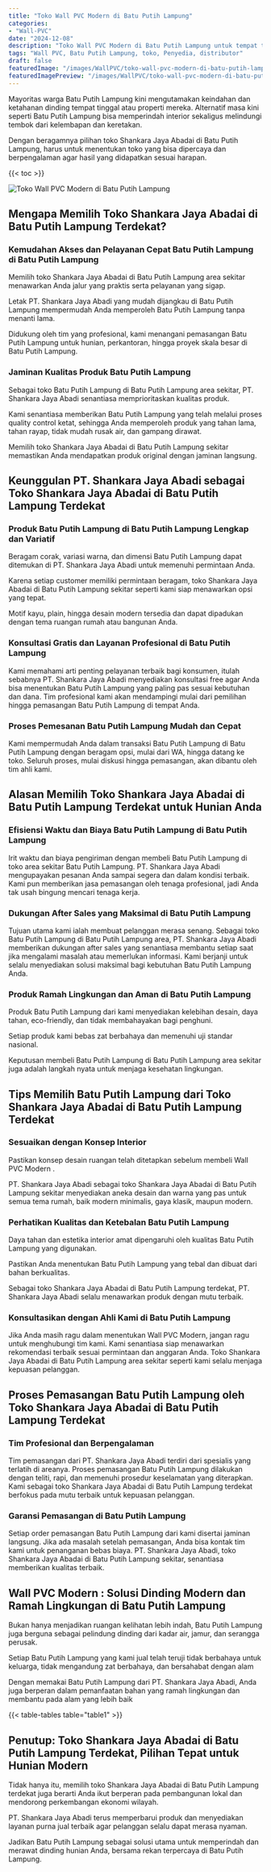 ```yaml
---
title: "Toko Wall PVC Modern di Batu Putih Lampung"
categories:
- "Wall-PVC"
date: "2024-12-08"
description: "Toko Wall PVC Modern di Batu Putih Lampung untuk tempat tinggal, perkantoran, dan toko. Produk terbaik, beragam motif, variasi warna elegan, beserta layanan pemasangan ditangani oleh tenaga ahli profesional serta jaminan resmi!|Servis penjualan Wall PVC Modern di Batu Putih Lampung bagi keperluan hunian, office, maupun gerai, dengan panel unggulan dan instalasi oleh tenaga ahli berpengalaman dan garansi resmi.|Pilihan Wall PVC Modern di Batu Putih Lampung yang terbukti bagi tempat tinggal, kantor, serta gerai, dengan produk berkualitas dan pemasangan ditangani oleh tenaga ahli ahli serta jaminan resmi.|Penjualan Wall PVC Modern di Batu Putih Lampung bagi hunian, office, dan toko, dengan material unggulan dan instalasi oleh teknisi ahli, dilengkapi beserta garansi resmi.}"
tags: "Wall PVC, Batu Putih Lampung, toko, Penyedia, distributor"
draft: false
featuredImage: "/images/WallPVC/toko-wall-pvc-modern-di-batu-putih-lampung.png"
featuredImagePreview: "/images/WallPVC/toko-wall-pvc-modern-di-batu-putih-lampung.png"
---
```


Mayoritas warga Batu Putih Lampung kini mengutamakan keindahan dan ketahanan dinding tempat tinggal atau properti mereka. Alternatif masa kini seperti Batu Putih Lampung bisa memperindah interior sekaligus melindungi tembok dari kelembapan dan keretakan.

Dengan beragamnya pilihan toko Shankara Jaya Abadai di Batu Putih Lampung, harus untuk menentukan toko yang bisa dipercaya dan berpengalaman agar hasil yang didapatkan sesuai harapan.

{{< toc >}}

![Toko Wall PVC Modern di Batu Putih Lampung](/images/Wall-PVC/Toko-Wall-PVC-Modern-di-Batu-Putih-Lampung.png)


## Mengapa Memilih Toko Shankara Jaya Abadai di Batu Putih Lampung Terdekat?

### Kemudahan Akses dan Pelayanan Cepat Batu Putih Lampung di Batu Putih Lampung

Memilih toko Shankara Jaya Abadai di Batu Putih Lampung area sekitar menawarkan Anda jalur yang praktis serta pelayanan yang sigap.

Letak PT. Shankara Jaya Abadi yang mudah dijangkau di Batu Putih Lampung mempermudah Anda memperoleh Batu Putih Lampung tanpa menanti lama.

Didukung oleh tim yang profesional, kami menangani pemasangan Batu Putih Lampung untuk hunian, perkantoran, hingga proyek skala besar di Batu Putih Lampung.

### Jaminan Kualitas Produk Batu Putih Lampung

Sebagai toko Batu Putih Lampung di Batu Putih Lampung area sekitar, PT. Shankara Jaya Abadi senantiasa memprioritaskan kualitas produk.

Kami senantiasa memberikan Batu Putih Lampung yang telah melalui proses quality control ketat, sehingga Anda memperoleh produk yang tahan lama, tahan rayap, tidak mudah rusak air, dan gampang dirawat.

Memilih toko Shankara Jaya Abadai di Batu Putih Lampung sekitar memastikan Anda mendapatkan produk original dengan jaminan langsung.

## Keunggulan PT. Shankara Jaya Abadi sebagai Toko Shankara Jaya Abadai di Batu Putih Lampung Terdekat

### Produk Batu Putih Lampung di Batu Putih Lampung Lengkap dan Variatif

Beragam corak, variasi warna, dan dimensi Batu Putih Lampung dapat ditemukan di PT. Shankara Jaya Abadi untuk memenuhi permintaan Anda.

Karena setiap customer memiliki permintaan beragam, toko Shankara Jaya Abadai di Batu Putih Lampung sekitar seperti kami siap menawarkan opsi yang tepat.

Motif kayu, plain, hingga desain modern tersedia dan dapat dipadukan dengan tema ruangan rumah atau bangunan Anda.

### Konsultasi Gratis dan Layanan Profesional di Batu Putih Lampung

Kami memahami arti penting pelayanan terbaik bagi konsumen, itulah sebabnya PT. Shankara Jaya Abadi menyediakan konsultasi free agar Anda bisa menentukan Batu Putih Lampung yang paling pas sesuai kebutuhan dan dana. Tim profesional kami akan mendampingi mulai dari pemilihan hingga pemasangan Batu Putih Lampung di tempat Anda.

### Proses Pemesanan Batu Putih Lampung Mudah dan Cepat

Kami mempermudah Anda dalam transaksi Batu Putih Lampung di Batu Putih Lampung dengan beragam opsi, mulai dari WA, hingga datang ke toko. Seluruh proses, mulai diskusi hingga pemasangan, akan dibantu oleh tim ahli kami.

## Alasan Memilih Toko Shankara Jaya Abadai di Batu Putih Lampung Terdekat untuk Hunian Anda

### Efisiensi Waktu dan Biaya Batu Putih Lampung di Batu Putih Lampung

Irit waktu dan biaya pengiriman dengan membeli Batu Putih Lampung di toko area sekitar Batu Putih Lampung. PT. Shankara Jaya Abadi mengupayakan pesanan Anda sampai segera dan dalam kondisi terbaik. Kami pun memberikan jasa pemasangan oleh tenaga profesional, jadi Anda tak usah bingung mencari tenaga kerja.

### Dukungan After Sales yang Maksimal di Batu Putih Lampung

Tujuan utama kami ialah membuat pelanggan merasa senang. Sebagai toko Batu Putih Lampung di Batu Putih Lampung area, PT. Shankara Jaya Abadi memberikan dukungan after sales yang senantiasa membantu setiap saat jika mengalami masalah atau memerlukan informasi. Kami berjanji untuk selalu menyediakan solusi maksimal bagi kebutuhan Batu Putih Lampung Anda.

### Produk Ramah Lingkungan dan Aman di Batu Putih Lampung

Produk Batu Putih Lampung dari kami menyediakan kelebihan desain, daya tahan, eco-friendly, dan tidak membahayakan bagi penghuni.

Setiap produk kami bebas zat berbahaya dan memenuhi uji standar nasional.

Keputusan membeli Batu Putih Lampung di Batu Putih Lampung area sekitar juga adalah langkah nyata untuk menjaga kesehatan lingkungan.

## Tips Memilih Batu Putih Lampung dari Toko Shankara Jaya Abadai di Batu Putih Lampung Terdekat

### Sesuaikan dengan Konsep Interior 

Pastikan konsep desain ruangan telah ditetapkan sebelum membeli  Wall PVC Modern .

PT. Shankara Jaya Abadi sebagai toko Shankara Jaya Abadai di Batu Putih Lampung sekitar menyediakan aneka desain dan warna yang pas untuk semua tema rumah, baik modern minimalis, gaya klasik, maupun modern.

### Perhatikan Kualitas dan Ketebalan Batu Putih Lampung

Daya tahan dan estetika interior amat dipengaruhi oleh kualitas Batu Putih Lampung yang digunakan.

Pastikan Anda menentukan Batu Putih Lampung yang tebal dan dibuat dari bahan berkualitas.

Sebagai toko Shankara Jaya Abadai di Batu Putih Lampung terdekat, PT. Shankara Jaya Abadi selalu menawarkan produk dengan mutu terbaik.

### Konsultasikan dengan Ahli Kami di Batu Putih Lampung

Jika Anda masih ragu dalam menentukan Wall PVC Modern, jangan ragu untuk menghubungi tim kami. Kami senantiasa siap menawarkan rekomendasi terbaik sesuai permintaan dan anggaran Anda. Toko Shankara Jaya Abadai di Batu Putih Lampung area sekitar seperti kami selalu menjaga kepuasan pelanggan.

## Proses Pemasangan Batu Putih Lampung oleh Toko Shankara Jaya Abadai di Batu Putih Lampung Terdekat

### Tim Profesional dan Berpengalaman

Tim pemasangan dari PT. Shankara Jaya Abadi terdiri dari spesialis yang terlatih di areanya. Proses pemasangan Batu Putih Lampung dilakukan dengan teliti, rapi, dan memenuhi prosedur keselamatan yang diterapkan. Kami sebagai toko Shankara Jaya Abadai di Batu Putih Lampung terdekat berfokus pada mutu terbaik untuk kepuasan pelanggan.

### Garansi Pemasangan di Batu Putih Lampung

Setiap order pemasangan Batu Putih Lampung dari kami disertai jaminan langsung. Jika ada masalah setelah pemasangan, Anda bisa kontak tim kami untuk penanganan bebas biaya. PT. Shankara Jaya Abadi, toko Shankara Jaya Abadai di Batu Putih Lampung sekitar, senantiasa memberikan kualitas terbaik.

##  Wall PVC Modern : Solusi Dinding Modern dan Ramah Lingkungan di Batu Putih Lampung

Bukan hanya menjadikan ruangan kelihatan lebih indah, Batu Putih Lampung juga berguna sebagai pelindung dinding dari kadar air, jamur, dan serangga perusak.

Setiap Batu Putih Lampung yang kami jual telah teruji tidak berbahaya untuk keluarga, tidak mengandung zat berbahaya, dan bersahabat dengan alam

Dengan memakai Batu Putih Lampung dari PT. Shankara Jaya Abadi, Anda juga berperan dalam pemanfaatan bahan yang ramah lingkungan dan membantu pada alam yang lebih baik

{{< table-tables table="table1" >}}

## Penutup: Toko Shankara Jaya Abadai di Batu Putih Lampung Terdekat, Pilihan Tepat untuk Hunian Modern

Tidak hanya itu, memilih toko Shankara Jaya Abadai di Batu Putih Lampung terdekat juga berarti Anda ikut berperan pada pembangunan lokal dan mendorong perkembangan ekonomi wilayah.

PT. Shankara Jaya Abadi terus memperbarui produk dan menyediakan layanan purna jual terbaik agar pelanggan selalu dapat merasa nyaman.

Jadikan Batu Putih Lampung sebagai solusi utama untuk memperindah dan merawat dinding hunian Anda, bersama rekan terpercaya di Batu Putih Lampung.
